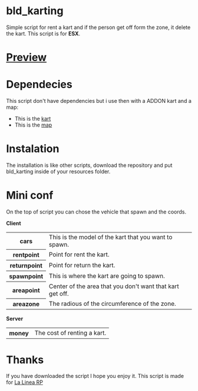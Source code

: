 # bld_karting
Simple script for rent a kart and if the person get off form the zone, it delete the kart. 
This script is for **ESX**.

# <a href="" target="_blank">Preview</a>

# Dependecies
This script don't have dependencies but i use then with a ADDON kart and a map:
- This is the <a href="https://www.gta5-mods.com/vehicles/shifter-kart-125cc-addon-replace" target="_blank">kart</a>
- This is the <a href="https://forum.cfx.re/t/map-karting-track-race/2270220" target="_blank">map</a>

# Instalation
The installation is like other scripts, download the repository and put bld_karting inside of your resources folder.

# Mini conf
On the top of script you can chose the vehicle that spawn and the coords.

**Client**
<table>
  <tr>
    <th>cars</th>
    <td>This is the model of the kart that you want to spawn.</td>
  </tr>
  <tr>
    <th>rentpoint</th>
    <td>Point for rent the kart.</td>
  </tr>
  <tr>
    <th>returnpoint</th>
    <td>Point for return the kart.</td>
  </tr>
  <tr>
    <th>spawnpoint</th>
    <td>This is where the kart are going to spawn.</td>
  </tr>
  <tr>
    <th>areapoint</th>
    <td>Center of the area that you don't want that kart get off.</td>
  </tr>
  <tr>
    <th>areazone</th>
    <td>The radious of the circumference of the zone.</td>
  </tr>
</table>

**Server**
<table>
  <tr>
    <th>money</th>
    <td>The cost of renting a kart.</td>
  </tr>
</table>

# Thanks
If you have downloaded the script I hope you enjoy it. This script is made for <a href="">La Linea RP</a>
